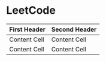 # LeetCode 

| First Header  | Second Header |
| ------------- | ------------- |
| Content Cell  | Content Cell  |
| Content Cell  | Content Cell  |
